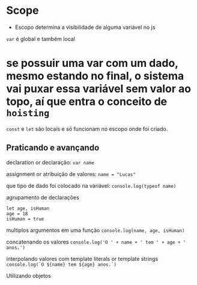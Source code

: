 # Scope

* Escopo determina a visibilidade de alguma variável no js

`var` é global e também local

se possuir uma var com um dado, mesmo estando no final, o sistema vai puxar essa variável sem valor ao topo,
aí que entra o conceito de `hoisting`
========================================
`const` e `let` são locais e só funcionam no escopo onde foi criado.


## Praticando e avançando

declaration or declaração:
`var name`

assignment or atribuição de valores:
`name = "Lucas"`

que tipo de dado foi colocado na variável:
`console.log(typeof name)`

agrupamento de declarações
```
let age, isHuman       
age = 18               
isHuman = true         
```
multiplos argumentos em uma função
`console.log(name, age, isHuman)`

concatenando os valores
`console.log('O ' + name + ' tem ' + age + ' anos.')`

interpolando valores com template literals or template strings
``console.log(`O ${name} tem ${age} anos.`)``

Utilizando objetos



